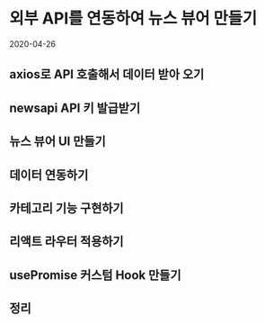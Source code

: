 # 외부 API를 연동하여 뉴스 뷰어 만들기

2020-04-26

## axios로 API 호출해서 데이터 받아 오기

## newsapi API 키 발급받기

## 뉴스 뷰어 UI 만들기

## 데이터 연동하기

## 카테고리 기능 구현하기

## 리액트 라우터 적용하기

## usePromise 커스텀 Hook 만들기

## 정리
